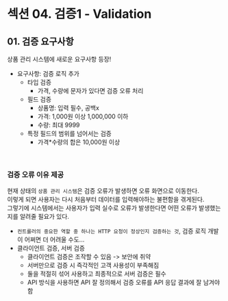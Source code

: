# 섹션 04. 검증1 - Validation
## 01. 검증 요구사항
상품 관리 시스템에 새로운 요구사항 등장!
- 요구사항: 검증 로직 추가
  - 타입 검증
    - 가격, 수량에 문자가 있다면 검증 오류 처리
  - 필드 검증
    - 상품명: 입력 필수, 공백x
    - 가격: 1,000원 이상 1,000,000 이하
    - 수량: 최대 9999
  - 특정 필드의 범위를 넘어서는 검증
    - 가격*수량의 합은 10,000원 이상  
<br/>

### 검증 오류 이유 제공
현재 상태의 `상품 관리 시스템`은 검증 오류가 발생하면 오류 화면으로 이동한다.<br/>
이렇게 되면 사용자는 다시 처음부터 데이터를 입력해야하는 불편함을 겪게된다.<br/>
그렇기에 시스템에서는 사용자가 입력 실수로 오류가 발생한다면 어떤 오류가 발생했는지를 알려줄 필요가 있다.
- `컨트롤러의 중요한 역할 중 하나는 HTTP 요청이 정상인지 검증하는 것`, 검증 로직 개발이 어쩌면 더 어려울 수도...
- 클라이언트 검증, 서버 검증
  - 클라이언트 검증은 조작할 수 있음 -> 보안에 취약
  - 서버만으로 검증 시 즉각적인 고객 사용성이 부족해짐
  - 둘을 적절히 섞어 사용하고 최종적으로 서버 검증은 필수
  - API 방식을 사용하면 API 잘 정의해서 검증 오류를 API 응답 결과에 잘 남겨야함